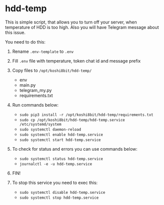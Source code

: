 # hdd-temp
This is simple script, that allows you to turn off your server, when temperature of HDD is too high.
Also you will have Telegram message about this issue.

You need to do this:
1. Rename `.env-template` to `.env`
2. Fill `.env` file with temperature, token chat id and message prefix
3. Copy files to `/opt/koshi8bit/hdd-temp/`
   * env
   * main.py
   * telegram_my.py
   * requirements.txt 
4. Run commands below:
   * `sudo pip3 install -r /opt/koshi8bit/hdd-temp/requirements.txt`
   * `sudo cp /opt/koshi8bit/hdd-temp/hdd-temp.service /etc/systemd/system`
   * `sudo systemctl daemon-reload`
   * `sudo systemctl enable hdd-temp.service`
   * `sudo systemctl start hdd-temp.service`
    
5. To check for status and errors you can use commands below:
   * `sudo systemctl status hdd-temp.service`
   * `journalctl -e -u hdd-temp.service` 
    
6. FIN!

7. To stop this service you need to exec this:
   * `sudo systemctl disable hdd-temp.service`
   * `sudo systemctl stop hdd-temp.service` 